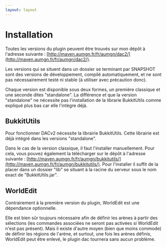 ```yaml
---
layout: layout
---
```


Installation
======================

Toutes les versions du plugin peuvent être trouvés sur mon dépôt à l'adresse suivante : [http://maven.aumgn.fr/fr/aumgn/dac2/](http://maven.aumgn.fr/fr/aumgn/dac2/).

Les versions qui se situent dans un dossier se terminant par SNAPSHOT sont des versions de développement, compilé automatiquement, et ne sont pas nécessairement testé ni stable (à utiliser avec précaution donc).

Chaque version est disponible sous deux formes, un première classique et une seconde dites "standalone".
La différence et que la version "standalone" ne nécessite pas l'installation de la librarie BukkitUtils comme expliqué plus bas car elle l'intègre déjà.

BukkitUtils
------------

Pour fonctionner DACv2 nécessite la librairie BukkitUtils. Cette librairie est déjà intégré dans les versions "standalone".

Dans le cas de la version classique, il faut l'installer manuellement. Pour cela, vous pouvez également la télécharger sur le dépôt à l'adresse suivante : [http://maven.aumgn.fr/fr/aumgn/bukkitutils/](http://maven.aumgn.fr/fr/aumgn/bukkitutils/).
Pour l'installer il suffit de la placer dans un dossier "lib" se situant à la racine du serveur sous le nom exact de "BukkitUtils.jar".

WorldEdit
------------

Contrairement à la première version du plugin, WorldEdit est une dépendance optionnelle.

Elle est bien sûr toujours nécessaire afin de définir les arènes à partir des sélections (les commandes associées ne seront pas activées si WorldEdit n'est pas présent).
Mais il existe d'autre moyen (bien que moins commode) de définir les régions de l'arène, et surtout, une fois les arènes définis, WorldEdit peut être enlevé, le plugin dac tournera sans aucun problème.